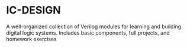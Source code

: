 # IC-DESIGN
A well-organized collection of Verilog modules for learning and building digital logic systems. Includes basic components, full projects, and homework exercises
